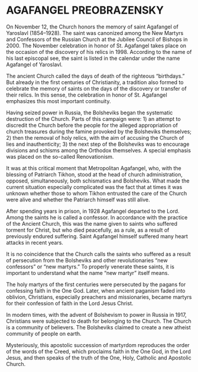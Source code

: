 # AGAFANGEL PREOBRAZENSKY

On November 12, the Church honors the memory of saint Agafangel of Yaroslavl (1854–1928). The saint was canonized among the New Martyrs and Confessors of the Russian Church at the Jubilee Council of Bishops in 2000. The November celebration in honor of St. Agafangel takes place on the occasion of the discovery of his relics in 1998. According to the name of his last episcopal see, the saint is listed in the calendar under the name Agafangel of Yaroslavl.

The ancient Church called the days of death of the righteous “birthdays.” But already in the first centuries of Christianity, a tradition also formed to celebrate the memory of saints on the days of the discovery or transfer of their relics. In this sense, the celebration in honor of St. Agafangel emphasizes this most important continuity.

Having seized power in Russia, the Bolsheviks began the systematic destruction of the Church. Parts of this campaign were: 1) an attempt to discredit the Church before the people for the alleged appropriation of church treasures during the famine provoked by the Bolsheviks themselves; 2) then the removal of holy relics, with the aim of accusing the Church of lies and inauthenticity; 3) the next step of the Bolsheviks was to encourage divisions and schisms among the Orthodox themselves. A special emphasis was placed on the so-called Renovationism.

It was at this critical moment that Metropolitan Agafangel, who, with the blessing of Patriarch Tikhon, stood at the head of church administration, opposed, simultaneously, both schismatics and Bolsheviks. What made the current situation especially complicated was the fact that at times it was unknown whether those to whom Tikhon entrusted the care of the Church were alive and whether the Patriarch himself was still alive.

After spending years in prison, in 1928 Agafangel departed to the Lord. Among the saints he is called a confessor. In accordance with the practice of the Ancient Church, this was the name given to saints who suffered torment for Christ, but who died peacefully, as a rule, as a result of previously endured suffering. Saint Agafangel himself suffered many heart attacks in recent years.

It is no coincidence that the Church calls the saints who suffered as a result of persecution from the Bolsheviks and other revolutionaries “new confessors” or “new martyrs.” To properly venerate these saints, it is important to understand what the name “new martyr” itself means.

The holy martyrs of the first centuries were persecuted by the pagans for confessing faith in the One God. Later, when ancient paganism faded into oblivion, Christians, especially preachers and missionaries, became martyrs for their confession of faith in the Lord Jesus Christ.

In modern times, with the advent of Bolshevism to power in Russia in 1917, Christians were subjected to death for belonging to the Church. The Church is a community of believers. The Bolsheviks claimed to create a new atheist community of people on earth.

Mysteriously, this apostolic succession of martyrdom reproduces the order of the words of the Creed, which proclaims faith in the One God, in the Lord Jesus, and then speaks of the truth of the One, Holy, Catholic and Apostolic Church.

